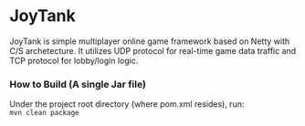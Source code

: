 JoyTank
========
JoyTank is simple multiplayer online game framework based on Netty with C/S archetecture. It utilizes UDP protocol for real-time game data traffic and TCP protocol for lobby/login logic. 

<h3>How to Build (A single Jar file)</h3>
Under the project root directory (where pom.xml resides), run:<br/>
<code>mvn clean package</code>

